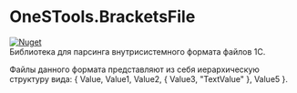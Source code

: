 # OneSTools.BracketsFile
[![Nuget](https://img.shields.io/nuget/v/OneSTools.BracketsFile)](https://www.nuget.org/packages/OneSTools.BracketsFile)<br>
Библиотека для парсинга внутрисистемного формата файлов 1С.

Файлы данного формата представляют из себя иерархическую структуру вида:
{
  Value,
  Value1,
  Value2,
  {
    Value3,
    "TextValue"
  },
  Value5
}.
